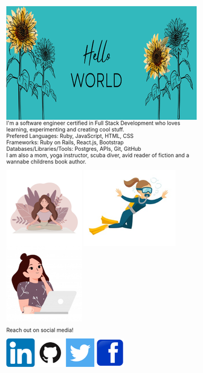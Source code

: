 <img src="images/Hello.png" width=1200; height=300; align=center>
<span style=font-size:100px">
I'm a software engineer certified in Full Stack Development who loves learning, experimenting and creating cool stuff.<br />
Prefered 
  Languages: Ruby, JavaScript, HTML, CSS<br />
  Frameworks: Ruby on Rails, React.js, Bootstrap<br /> 
  Databases/Libraries/Tools: Postgres, APIs, Git, GitHub<br />
</span>
I am also a mom, yoga instructor, scuba diver, avid reader of fiction and a wannabe childrens book author. 
</p>


<img src="images/yoga.jpeg" width=200; align=center>    <img src="images/diver%20Small.jpeg" height=200; align=center>
                        <img src="images/coding.jpeg" width=200; align=center>
                        
                        
Reach out on social media!

<a href="https://www.linkedin.com/in/robyn-spaulding"><img src="images/LinkedIn.png" style="width:75px"></a>
<a href="https://github.com/robynspaulding"><img src="images/github.png" style="width:75px"></a>
<a href="https://twitter.com/RobynSp27"><img src="images/twitter.png" style="width:75px"></a>
<a href="https://m.me/robyn.morris.3382"><img src="images/Facebook.png" style="width:75px"></a>



